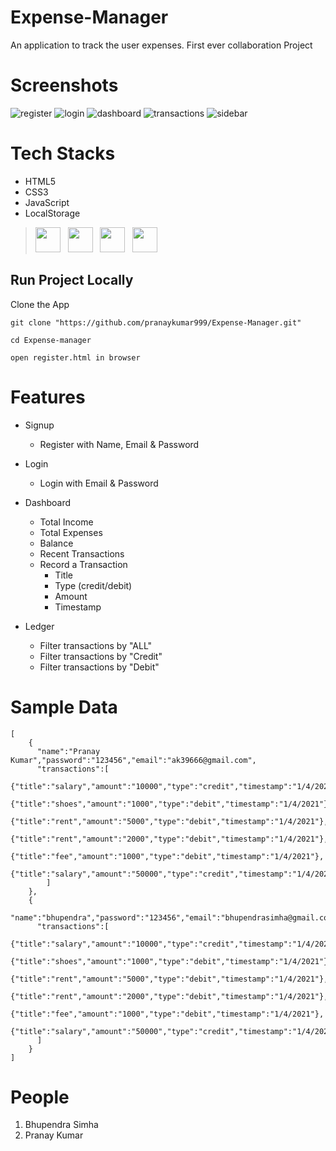 # Expense-Manager
An application to track the user expenses. First ever collaboration Project

# Screenshots 
<img src="https://github.com/pranaykumar999/Expense-Manager/blob/main/images/register.png?raw=true" alt="register">

<img src="https://github.com/pranaykumar999/Expense-Manager/blob/main/images/login.png?raw=true" alt="login">

<img src="https://github.com/pranaykumar999/Expense-Manager/blob/main/images/dashboard.png?raw=true" alt="dashboard">

<img src="https://github.com/pranaykumar999/Expense-Manager/blob/main/images/enter_&_recent_transactions.png?raw=true" alt="transactions">

<img src="https://github.com/pranaykumar999/Expense-Manager/blob/main/images/sidebar.png?raw=true" alt="sidebar">

# Tech Stacks
* HTML5
* CSS3
* JavaScript
* LocalStorage

> <img height="40" src="https://www.flaticon.com/svg/static/icons/svg/1216/1216733.svg">&nbsp;&nbsp;
    <img height="40" src="https://www.flaticon.com/svg/static/icons/svg/732/732190.svg">&nbsp;&nbsp;
    <img height="40" src="https://www.flaticon.com/svg/static/icons/svg/541/541509.svg">&nbsp;&nbsp;
    <img height="40" src="https://static.thenounproject.com/png/585904-200.png">&nbsp;&nbsp;
    
    
    
## Run Project Locally
Clone the App
```
git clone "https://github.com/pranaykumar999/Expense-Manager.git"

cd Expense-manager

open register.html in browser
```

# Features 
* Signup
  - Register with Name, Email & Password

* Login
  - Login with Email & Password

* Dashboard
  - Total Income
  - Total Expenses
  - Balance
  - Recent Transactions
  - Record a Transaction
    - Title
    - Type (credit/debit)
    - Amount
    - Timestamp

* Ledger
  - Filter transactions by "ALL"
  - Filter transactions by "Credit"
  - Filter transactions by "Debit"

# Sample Data
```
[
    {
      "name":"Pranay Kumar","password":"123456","email":"ak39666@gmail.com",
      "transactions":[
        {"title":"salary","amount":"10000","type":"credit","timestamp":"1/4/2021"},
        {"title":"shoes","amount":"1000","type":"debit","timestamp":"1/4/2021"},
        {"title":"rent","amount":"5000","type":"debit","timestamp":"1/4/2021"},
        {"title":"rent","amount":"2000","type":"debit","timestamp":"1/4/2021"},
        {"title":"fee","amount":"1000","type":"debit","timestamp":"1/4/2021"},
        {"title":"salary","amount":"50000","type":"credit","timestamp":"1/4/2021"}
        ]
    },
    {
      "name":"bhupendra","password":"123456","email":"bhupendrasimha@gmail.com",
      "transactions":[
      {"title":"salary","amount":"10000","type":"credit","timestamp":"1/4/2021"},
        {"title":"shoes","amount":"1000","type":"debit","timestamp":"1/4/2021"},
        {"title":"rent","amount":"5000","type":"debit","timestamp":"1/4/2021"},
        {"title":"rent","amount":"2000","type":"debit","timestamp":"1/4/2021"},
        {"title":"fee","amount":"1000","type":"debit","timestamp":"1/4/2021"},
        {"title":"salary","amount":"50000","type":"credit","timestamp":"1/4/2021"}
      ]
    }
]
```

# People
1. Bhupendra Simha
2. Pranay Kumar


